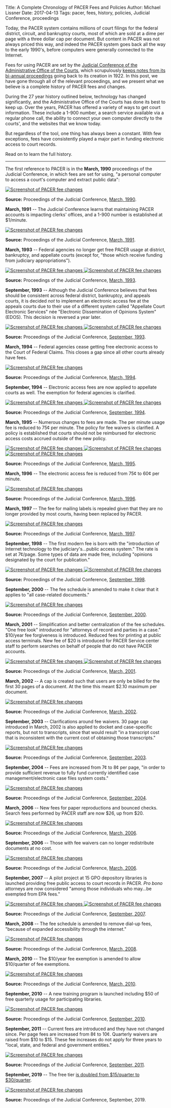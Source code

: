 Title: A Complete Chronology of PACER Fees and Policies
Author: Michael Lissner
Date: 2017-04-13
Tags: pacer, fees, history, policies, Judicial Conference, proceedings


Today, the PACER system contains millions of court filings for the federal district, circuit, and bankruptcy courts, most of which are sold at a dime per page with a three dollar cap per document. But content in PACER was not always priced this way, and indeed the PACER system goes back all the way to the early 1990's, before computers were generally connected to the Internet.
 
Fees for using PACER are set by the [Judicial Conference of the Administrative Office of the Courts][jc], which scrupulously [keeps notes from its bi-annual proceedings][pro] going back to its creation in 1922. In this post, we have gone through all of the relevant proceedings, and we present what we believe is a complete history of PACER fees and changes.
  
During the 27 year history outlined below, technology has changed significantly, and the Administrative Office of the Courts has done its best to keep up. Over the years, PACER has offered a variety of ways to get court information. These include a 1-900 number, a search service available via a regular phone call, the ability to connect your own computer directly to the courts', and the websites that we know today.
 
But regardless of the tool, one thing has always been a constant. With few exceptions, fees have consistently played a major part in funding electronic access to court records. 

Read on to learn the full history. 

-----

The first reference to PACER is in the **March, 1990** proceedings of the Judicial Conference, in which fees are set for using, "a personal computer to access a court's computer and extract public data":
 
<div class="left-image">
    <a href="{static}/pdf/judicial-conference-proceedings/1990-03.pdf">
        <img src="{static}/images/pacer-fee-history/1990-03.png"
             alt="Screenshot of PACER fee changes"
             class="img-responsive border">
    </a>
    <p class="caption"><strong>Source:</strong> Proceedings of the Judicial Conference, <a href="{static}/pdf/judicial-conference-proceedings/1990-03.pdf">March, 1990</a>.</p>
</div>
<div class="clearfix"></div>

**March, 1991** -- The Judicial Conference learns that maintaining PACER accounts is impacting clerks' offices, and a 1-900 number is established at $1/minute.

<div class="left-image">
    <a href="{static}/pdf/judicial-conference-proceedings/1991-03.pdf">
        <img src="{static}/images/pacer-fee-history/1991-03.png"
             alt="Screenshot of PACER fee changes"
             class="img-responsive border">
    </a>
    <p class="caption"><strong>Source:</strong> Proceedings of the Judicial Conference, <a href="{static}/pdf/judicial-conference-proceedings/1991-03.pdf">March, 1991</a>.</p>
</div>
<div class="clearfix"></div>

**March, 1993** -- Federal agencies no longer get free PACER usage at district, bankruptcy, and appellate courts (except for, "those which receive funding from judiciary appropriations").

<div class="left-image">
    <a href="{static}/pdf/judicial-conference-proceedings/1993-03.pdf">
        <img src="{static}/images/pacer-fee-history/1993-03 pg1.png"
             alt="Screenshot of PACER fee changes"
             class="img-responsive border">
    </a>
    <a href="{static}/pdf/judicial-conference-proceedings/1993-03.pdf">
        <img src="{static}/images/pacer-fee-history/1993-03 pg2.png"
             alt="Screenshot of PACER fee changes"
             class="img-responsive border">
    </a>
    <p class="caption"><strong>Source:</strong> Proceedings of the Judicial Conference, <a href="{static}/pdf/judicial-conference-proceedings/1993-03.pdf">March, 1993</a>.</p>
</div>
<div class="clearfix"></div>

**September, 1993** -- Although the Judicial Conference believes that fees should be consistent across federal district, bankruptcy, and appeals courts, it is decided *not* to implement an electronic access fee at the appeals courts due to their use of a different system called "Appellate Court Electronic Services" née "Electronic Dissemination of Opinions System" (EDOS). This decision is reversed a year later.

<div class="left-image">
    <a href="{static}/pdf/judicial-conference-proceedings/1993-09.pdf">
        <img src="{static}/images/pacer-fee-history/1993-09 pg1.png"
             alt="Screenshot of PACER fee changes"
             class="img-responsive border">
    </a>
    <a href="{static}/pdf/judicial-conference-proceedings/1993-09.pdf">
        <img src="{static}/images/pacer-fee-history/1993-09 pg2.png"
             alt="Screenshot of PACER fee changes"
             class="img-responsive border">
    </a>
    <p class="caption"><strong>Source:</strong> Proceedings of the Judicial Conference, <a href="{static}/pdf/judicial-conference-proceedings/1993-09.pdf">September, 1993</a>.</p>
</div>
<div class="clearfix"></div>

**March, 1994** -- Federal agencies cease getting free electronic access to the Court of Federal Claims. This closes a gap since all other courts already have fees.

<div class="left-image">
    <a href="{static}/pdf/judicial-conference-proceedings/1994-03.pdf">
        <img src="{static}/images/pacer-fee-history/1994-03.png"
             alt="Screenshot of PACER fee changes"
             class="img-responsive border">
    </a>
    <p class="caption"><strong>Source:</strong> Proceedings of the Judicial Conference, <a href="{static}/pdf/judicial-conference-proceedings/1994-03.pdf">March, 1994</a>.</p>
</div>
<div class="clearfix"></div>


**September, 1994** -- Electronic access fees are now applied to appellate courts as well. The exemption for federal agencies is clarified.

<div class="left-image">
    <a href="{static}/pdf/judicial-conference-proceedings/1994-09.pdf">
        <img src="{static}/images/pacer-fee-history/1994-09 pg1.png"
             alt="Screenshot of PACER fee changes"
             class="img-responsive border">
    </a>
    <a href="{static}/pdf/judicial-conference-proceedings/1994-09.pdf">
        <img src="{static}/images/pacer-fee-history/1994-09 pg2.png"
             alt="Screenshot of PACER fee changes"
             class="img-responsive border">
    </a>
    <p class="caption"><strong>Source:</strong> Proceedings of the Judicial Conference, <a href="{static}/pdf/judicial-conference-proceedings/1994-09.pdf">September, 1994</a>.</p>
</div>
<div class="clearfix"></div>


**March, 1995** -- Numerous changes to fees are made. The per minute usage fee is reduced to 75¢ per minute. The policy for fee waivers is clarified. A policy is established that courts should not be reimbursed for electronic access costs accrued outside of the new policy.  

<div class="left-image">
    <a href="{static}/pdf/judicial-conference-proceedings/1995-03.pdf">
        <img src="{static}/images/pacer-fee-history/1995-03 pg1.png"
             alt="Screenshot of PACER fee changes"
             class="img-responsive border">
    </a>
    <a href="{static}/pdf/judicial-conference-proceedings/1995-03.pdf">
        <img src="{static}/images/pacer-fee-history/1995-03 pg2.png"
             alt="Screenshot of PACER fee changes"
             class="img-responsive border">
    </a>
    <a href="{static}/pdf/judicial-conference-proceedings/1995-03.pdf">
        <img src="{static}/images/pacer-fee-history/1995-03 pg3.png"
             alt="Screenshot of PACER fee changes"
             class="img-responsive border">
    </a>
    <p class="caption"><strong>Source:</strong> Proceedings of the Judicial Conference, <a href="{static}/pdf/judicial-conference-proceedings/1995-03.pdf">March, 1995</a>.</p>
</div>
<div class="clearfix"></div>


**March, 1996** -- The electronic access fee is reduced from 75¢ to 60¢ per minute.

<div class="left-image">
    <a href="{static}/pdf/judicial-conference-proceedings/1996-03.pdf">
        <img src="{static}/images/pacer-fee-history/1996-03.png"
             alt="Screenshot of PACER fee changes"
             class="img-responsive border">
    </a>
    <p class="caption"><strong>Source:</strong> Proceedings of the Judicial Conference, <a href="{static}/pdf/judicial-conference-proceedings/1996-03.pdf">March, 1996</a>.</p>
</div>
<div class="clearfix"></div>


**March, 1997** -- The fee for mailing labels is repealed given that they are no longer provided by most courts, having been replaced by PACER.

<div class="left-image">
    <a href="{static}/pdf/judicial-conference-proceedings/1997-03.pdf">
        <img src="{static}/images/pacer-fee-history/1997-03.png"
             alt="Screenshot of PACER fee changes"
             class="img-responsive border">
    </a>
    <p class="caption"><strong>Source:</strong> Proceedings of the Judicial Conference, <a href="{static}/pdf/judicial-conference-proceedings/1997-03.pdf">March, 1997</a>.</p>
</div>
<div class="clearfix"></div>

<span id="opinions-made-free"></span>
**September, 1998** -- The first modern fee is born with the "introduction of Internet technology to the judiciary's...public access system." The rate is set at 7¢/page. Some types of data are made free, including "opinions designated by the court for publication."

<div class="left-image">
    <a href="{static}/pdf/judicial-conference-proceedings/1998-09.pdf">
        <img src="{static}/images/pacer-fee-history/1998-09 pg1.png"
             alt="Screenshot of PACER fee changes"
             class="img-responsive border">
    </a>
    <a href="{static}/pdf/judicial-conference-proceedings/1998-09.pdf">
        <img src="{static}/images/pacer-fee-history/1998-09 pg2.png"
             alt="Screenshot of PACER fee changes"
             class="img-responsive border">
    </a>
    <p class="caption"><strong>Source:</strong> Proceedings of the Judicial Conference, <a href="{static}/pdf/judicial-conference-proceedings/1998-09.pdf">September, 1998</a>.</p>
</div>
<div class="clearfix"></div>


**September, 2000** -- The fee schedule is amended to make it clear that it applies to "all case-related documents."

<div class="left-image">
    <a href="{static}/pdf/judicial-conference-proceedings/2000-09.pdf">
        <img src="{static}/images/pacer-fee-history/2000-09.png"
             alt="Screenshot of PACER fee changes"
             class="img-responsive border">
    </a>
    <p class="caption"><strong>Source:</strong> Proceedings of the Judicial Conference, <a href="{static}/pdf/judicial-conference-proceedings/2000-09.pdf">September, 2000</a>.</p>
</div>
<div class="clearfix"></div>


**March, 2001** -- Simplification and better centralization of the fee schedules. "One free look" introduced for "attorneys of record and parties in a case." $10/year fee forgiveness is introduced. Reduced fees for printing at public access terminals. New fee of $20 is introduced for PACER Service center staff to perform searches on behalf of people that do not have PACER accounts.

<div class="left-image">
    <a href="{static}/pdf/judicial-conference-proceedings/2001-03.pdf">
        <img src="{static}/images/pacer-fee-history/2001-03 pg1.png"
             alt="Screenshot of PACER fee changes"
             class="img-responsive border">
    </a>
    <a href="{static}/pdf/judicial-conference-proceedings/2001-03.pdf">
        <img src="{static}/images/pacer-fee-history/2001-03 pg2.png"
             alt="Screenshot of PACER fee changes"
             class="img-responsive border">
    </a>
    <p class="caption"><strong>Source:</strong> Proceedings of the Judicial Conference, <a href="{static}/pdf/judicial-conference-proceedings/2001-03.pdf">March, 2001</a>.</p>
</div>
<div class="clearfix"></div>


**March, 2002** -- A cap is created such that users are only be billed for the first 30 pages of a document. At the time this meant $2.10 maximum per document.

<div class="left-image">
    <a href="{static}/pdf/judicial-conference-proceedings/2002-03.pdf">
        <img src="{static}/images/pacer-fee-history/2002-03.png"
             alt="Screenshot of PACER fee changes"
             class="img-responsive border">
    </a>
    <p class="caption"><strong>Source:</strong> Proceedings of the Judicial Conference, <a href="{static}/pdf/judicial-conference-proceedings/2002-03.pdf">March, 2002</a>.</p>
</div>
<div class="clearfix"></div>


**September, 2003** -- Clarifications around fee waivers. 30 page cap introduced in March, 2002 is also applied to docket and case-specific reports, but not to transcripts, since that would result "in a transcript cost that is inconsistent with the current cost of obtaining those transcripts."

<div class="left-image">
    <a href="{static}/pdf/judicial-conference-proceedings/2003-09.pdf">
        <img src="{static}/images/pacer-fee-history/2003-09.png"
             alt="Screenshot of PACER fee changes"
             class="img-responsive border">
    </a>
    <p class="caption"><strong>Source:</strong> Proceedings of the Judicial Conference, <a href="{static}/pdf/judicial-conference-proceedings/2003-09.pdf">September, 2003</a>.</p>
</div>
<div class="clearfix"></div>


**September, 2004** -- Fees are increased from 7¢ to 8¢ per page, "in order to provide sufficient revenue to fully fund currently identified case management/electronic case files system costs."

<div class="left-image">
    <a href="{static}/pdf/judicial-conference-proceedings/2004-09.pdf">
        <img src="{static}/images/pacer-fee-history/2004-09 pg1.png"
             alt="Screenshot of PACER fee changes"
             class="img-responsive border">
    </a>
    <p class="caption"><strong>Source:</strong> Proceedings of the Judicial Conference, <a href="{static}/pdf/judicial-conference-proceedings/2004-09.pdf">September, 2004</a>.</p>
</div>
<div class="clearfix"></div>


**March, 2006** -- New fees for paper reproductions and bounced checks. Search fees performed by PACER staff are now $26, up from $20.

<div class="left-image">
    <a href="{static}/pdf/judicial-conference-proceedings/2006-03.pdf">
        <img src="{static}/images/pacer-fee-history/2006-03.png"
             alt="Screenshot of PACER fee changes"
             class="img-responsive border">
    </a>
    <p class="caption"><strong>Source:</strong> Proceedings of the Judicial Conference, <a href="{static}/pdf/judicial-conference-proceedings/2006-03.pdf">March, 2006</a>.</p>
</div>
<div class="clearfix"></div>


**September, 2006** -- Those with fee waivers can no longer redistribute documents at no cost.

<div class="left-image">
    <a href="{static}/pdf/judicial-conference-proceedings/2006-09.pdf">
        <img src="{static}/images/pacer-fee-history/2006-09.png"
             alt="Screenshot of PACER fee changes"
             class="img-responsive border">
    </a>
    <p class="caption"><strong>Source:</strong> Proceedings of the Judicial Conference, <a href="{static}/pdf/judicial-conference-proceedings/2006-09.pdf">March, 2006</a>.</p>
</div>
<div class="clearfix"></div>


**September, 2007** -- A pilot project at 15 GPO depository libraries is launched providing free public access to court records in PACER. *Pro bono* attorneys are now considered "among those individuals who may...be exempted from EPA fees."

<div class="left-image">
    <a href="{static}/pdf/judicial-conference-proceedings/2007-09.pdf">
        <img src="{static}/images/pacer-fee-history/2007-09 pg1.png"
             alt="Screenshot of PACER fee changes"
             class="img-responsive border">
    </a>
    <a href="{static}/pdf/judicial-conference-proceedings/2007-09.pdf">
        <img src="{static}/images/pacer-fee-history/2007-09 pg2.png"
             alt="Screenshot of PACER fee changes"
             class="img-responsive border">
    </a>
    <p class="caption"><strong>Source:</strong> Proceedings of the Judicial Conference, <a href="{static}/pdf/judicial-conference-proceedings/2007-09.pdf">September, 2007</a>.</p>
</div>
<div class="clearfix"></div>

**March, 2008** -- The fee schedule is amended to remove dial-up fees, "because of expanded accessibility through the internet."

<div class="left-image">
    <a href="{static}/pdf/judicial-conference-proceedings/2008-03.pdf">
        <img src="{static}/images/pacer-fee-history/2008-03.png"
             alt="Screenshot of PACER fee changes"
             class="img-responsive border">
    </a>
    <p class="caption"><strong>Source:</strong> Proceedings of the Judicial Conference, <a href="{static}/pdf/judicial-conference-proceedings/2008-03.pdf">March, 2008</a>.</p>
</div>
<div class="clearfix"></div>


**March, 2010** -- The $10/year fee exemption is amended to allow $10/quarter of fee exemptions.

<div class="left-image">
    <a href="{static}/pdf/judicial-conference-proceedings/2010-03.pdf">
        <img src="{static}/images/pacer-fee-history/2010-03.png"
             alt="Screenshot of PACER fee changes"
             class="img-responsive border">
    </a>
    <p class="caption"><strong>Source:</strong> Proceedings of the Judicial Conference, <a href="{static}/pdf/judicial-conference-proceedings/2010-03.pdf">March, 2010</a>.</p>
</div>
<div class="clearfix"></div>


**September, 2010** -- A new training program is launched including $50 of free quarterly usage for participating libraries.

<div class="left-image">
    <a href="{static}/pdf/judicial-conference-proceedings/2010-09.pdf">
        <img src="{static}/images/pacer-fee-history/2010-09.png"
             alt="Screenshot of PACER fee changes"
             class="img-responsive border">
    </a>
    <p class="caption"><strong>Source:</strong> Proceedings of the Judicial Conference, <a href="{static}/pdf/judicial-conference-proceedings/2010-09.pdf">September, 2010</a>.</p>
</div>
<div class="clearfix"></div>


**September, 2011** -- Current fees are introduced and they have not changed since. Per page fees are increased from 8¢ to 10¢. Quarterly waivers are raised from $10 to $15. These fee increases do not apply for three years to "local, state, and federal and government entities."
 
<div class="left-image">
    <a href="{static}/pdf/judicial-conference-proceedings/2011-09.pdf">
        <img src="{static}/images/pacer-fee-history/2011-09.png"
             alt="Screenshot of PACER fee changes"
             class="img-responsive border">
    </a>
    <p class="caption"><strong>Source:</strong> Proceedings of the Judicial Conference, <a href="{static}/pdf/judicial-conference-proceedings/2011-09.pdf">September, 2011</a>.</p>
</div>
<div class="clearfix"></div>


**September, 2019** -- The free tier [is doubled from $15/quarter to $30/quarter][201909announce]. 
<div class="left-image">
    <a href="{static}/pdf/judicial-conference-proceedings/2019-09.pdf">
        <img src="{static}/images/pacer-fee-history/2019-09.png"
             alt="Screenshot of PACER fee changes"
             class="img-responsive border">
    </a>
    <p class="caption"><strong>Source:</strong> Proceedings of the Judicial Conference, September, 2019.</p>
</div>

[c]: {filename}/pages/contact.md
[jc]: http://www.uscourts.gov/about-federal-courts/governance-judicial-conference
[pro]: http://www.uscourts.gov/about-federal-courts/reports-proceedings-judicial-conference-us
[201909announce]: https://www.uscourts.gov/news/2019/09/17/judiciary-adopts-new-model-edr-plan-doubles-fee-waiver-pacer
